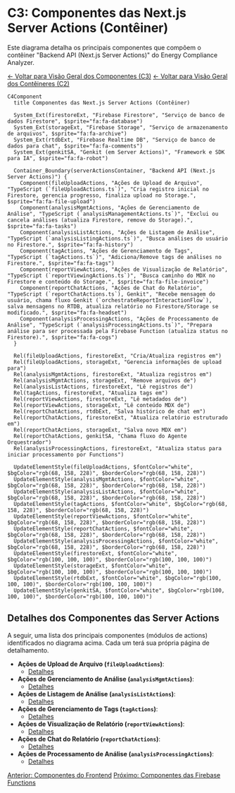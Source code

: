
# C3: Componentes das Next.js Server Actions (Contêiner)

Este diagrama detalha os principais componentes que compõem o contêiner "Backend API (Next.js Server Actions)" do Energy Compliance Analyzer.

[<- Voltar para Visão Geral dos Componentes (C3)](./index.md)
[<- Voltar para Visão Geral dos Contêineres (C2)](../c2-containers/index.md)

```mermaid
C4Component
  title Componentes das Next.js Server Actions (Contêiner)

  System_Ext(firestoreExt, "Firebase Firestore", "Serviço de banco de dados Firestore", $sprite="fa:fa-database")
  System_Ext(storageExt, "Firebase Storage", "Serviço de armazenamento de arquivos", $sprite="fa:fa-archive")
  System_Ext(rtdbExt, "Firebase Realtime DB", "Serviço de banco de dados para chat", $sprite="fa:fa-comments")
  System_Ext(genkitSA, "Genkit (em Server Actions)", "Framework e SDK para IA", $sprite="fa:fa-robot")

  Container_Boundary(serverActionsContainer, "Backend API (Next.js Server Actions)") {
    Component(fileUploadActions, "Ações de Upload de Arquivo", "TypeScript (`fileUploadActions.ts`)", "Cria registro inicial no Firestore, gerencia progresso, finaliza upload no Storage.", $sprite="fa:fa-file-upload")
    Component(analysisMgmtActions, "Ações de Gerenciamento de Análise", "TypeScript (`analysisManagementActions.ts`)", "Exclui ou cancela análises (atualiza Firestore, remove do Storage).", $sprite="fa:fa-tasks")
    Component(analysisListActions, "Ações de Listagem de Análise", "TypeScript (`analysisListingActions.ts`)", "Busca análises do usuário no Firestore.", $sprite="fa:fa-history")
    Component(tagActions, "Ações de Gerenciamento de Tags", "TypeScript (`tagActions.ts`)", "Adiciona/Remove tags de análises no Firestore.", $sprite="fa:fa-tags")
    Component(reportViewActions, "Ações de Visualização de Relatório", "TypeScript (`reportViewingActions.ts`)", "Busca caminho do MDX no Firestore e conteúdo do Storage.", $sprite="fa:fa-file-invoice")
    Component(reportChatActions, "Ações de Chat do Relatório", "TypeScript (`reportChatActions.ts`), Genkit", "Recebe mensagem do usuário, chama fluxo Genkit (`orchestrateReportInteractionFlow`), salva mensagens no RTDB, atualiza relatório no Firestore/Storage se modificado.", $sprite="fa:fa-headset")
    Component(analysisProcessingActions, "Ações de Processamento de Análise", "TypeScript (`analysisProcessingActions.ts`)", "Prepara análise para ser processada pela Firebase Function (atualiza status no Firestore).", $sprite="fa:fa-cogs")
  }

  Rel(fileUploadActions, firestoreExt, "Cria/Atualiza registros em")
  Rel(fileUploadActions, storageExt, "Gerencia informações de upload para")
  Rel(analysisMgmtActions, firestoreExt, "Atualiza registros em")
  Rel(analysisMgmtActions, storageExt, "Remove arquivos de")
  Rel(analysisListActions, firestoreExt, "Lê registros de")
  Rel(tagActions, firestoreExt, "Atualiza tags em")
  Rel(reportViewActions, firestoreExt, "Lê metadados de")
  Rel(reportViewActions, storageExt, "Lê conteúdo MDX de")
  Rel(reportChatActions, rtdbExt, "Salva histórico de chat em")
  Rel(reportChatActions, firestoreExt, "Atualiza relatório estruturado em")
  Rel(reportChatActions, storageExt, "Salva novo MDX em")
  Rel(reportChatActions, genkitSA, "Chama fluxo do Agente Orquestrador")
  Rel(analysisProcessingActions, firestoreExt, "Atualiza status para iniciar processamento por Functions")

  UpdateElementStyle(fileUploadActions, $fontColor="white", $bgColor="rgb(68, 158, 228)", $borderColor="rgb(68, 158, 228)")
  UpdateElementStyle(analysisMgmtActions, $fontColor="white", $bgColor="rgb(68, 158, 228)", $borderColor="rgb(68, 158, 228)")
  UpdateElementStyle(analysisListActions, $fontColor="white", $bgColor="rgb(68, 158, 228)", $borderColor="rgb(68, 158, 228)")
  UpdateElementStyle(tagActions, $fontColor="white", $bgColor="rgb(68, 158, 228)", $borderColor="rgb(68, 158, 228)")
  UpdateElementStyle(reportViewActions, $fontColor="white", $bgColor="rgb(68, 158, 228)", $borderColor="rgb(68, 158, 228)")
  UpdateElementStyle(reportChatActions, $fontColor="white", $bgColor="rgb(68, 158, 228)", $borderColor="rgb(68, 158, 228)")
  UpdateElementStyle(analysisProcessingActions, $fontColor="white", $bgColor="rgb(68, 158, 228)", $borderColor="rgb(68, 158, 228)")
  UpdateElementStyle(firestoreExt, $fontColor="white", $bgColor="rgb(100, 100, 100)", $borderColor="rgb(100, 100, 100)")
  UpdateElementStyle(storageExt, $fontColor="white", $bgColor="rgb(100, 100, 100)", $borderColor="rgb(100, 100, 100)")
  UpdateElementStyle(rtdbExt, $fontColor="white", $bgColor="rgb(100, 100, 100)", $borderColor="rgb(100, 100, 100)")
  UpdateElementStyle(genkitSA, $fontColor="white", $bgColor="rgb(100, 100, 100)", $borderColor="rgb(100, 100, 100)")
```

## Detalhes dos Componentes das Server Actions

A seguir, uma lista dos principais componentes (módulos de actions) identificados no diagrama acima. Cada um terá sua própria página de detalhamento.

*   **Ações de Upload de Arquivo (`fileUploadActions`)**:
    *   [Detalhes](./server-actions/file-upload-actions.md)
*   **Ações de Gerenciamento de Análise (`analysisMgmtActions`)**:
    *   [Detalhes](./server-actions/analysis-mgmt-actions.md)
*   **Ações de Listagem de Análise (`analysisListActions`)**:
    *   [Detalhes](./server-actions/analysis-list-actions.md)
*   **Ações de Gerenciamento de Tags (`tagActions`)**:
    *   [Detalhes](./server-actions/tag-actions.md)
*   **Ações de Visualização de Relatório (`reportViewActions`)**:
    *   [Detalhes](./server-actions/report-view-actions.md)
*   **Ações de Chat do Relatório (`reportChatActions`)**:
    *   [Detalhes](./server-actions/report-chat-actions.md)
*   **Ações de Processamento de Análise (`analysisProcessingActions`)**:
    *   [Detalhes](./server-actions/analysis-processing-actions.md)

[Anterior: Componentes do Frontend](./01-frontend-app-components.md)
[Próximo: Componentes das Firebase Functions](./03-firebase-functions-components.md)
